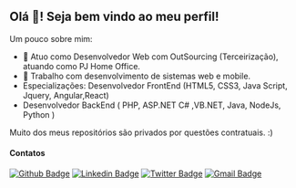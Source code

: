 ## Olá 👋! Seja bem vindo ao meu perfil!

Um pouco sobre mim:

- 🔭 Atuo como Desenvolvedor Web com OutSourcing (Terceirização), atuando como PJ Home Office.
- 🚀 Trabalho com desenvolvimento de sistemas web e mobile.
- Especializações: Desenvolvedor FrontEnd (HTML5, CSS3, Java Script, Jquery, Angular,React)
- Desenvolvedor BackEnd ( PHP, ASP.NET C# ,VB.NET, Java, NodeJs, Python )

Muito dos meus repositórios são privados por questões contratuais. :)


#### Contatos
[![Github Badge](https://img.shields.io/badge/-Github-000?style=flat-square&logo=Github&logoColor=white&link=https://github.com/danielcsouza)](https://github.com/danielcsouza)
[![Linkedin Badge](https://img.shields.io/badge/-LinkedIn-blue?style=flat-square&logo=Linkedin&logoColor=white&link=https://www.linkedin.com/in/danielcsouza/)](https://www.linkedin.com/in/danielcsouza/)
[![Twitter Badge](https://img.shields.io/badge/-Twitter-blue?style=flat-square&labelColor=blue&logo=twitter&logoColor=white&link=https://twitter.com/dcs_ti)](https://twitter.com/dcs_ti)
[![Gmail Badge](https://img.shields.io/badge/-Gmail-c14438?style=flat-square&logo=Gmail&logoColor=white&link=mailto:daniel.carlos.souza@gmail.com)](mailto:daniel.carlos.souza@gmail.com)

